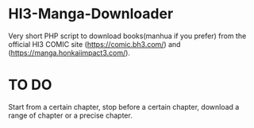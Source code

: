 # HI3-Manga-Downloader
Very short PHP script to download books(manhua if you prefer) from the official HI3 COMIC site (https://comic.bh3.com/) and (https://manga.honkaiimpact3.com/).

# TO DO
Start from a certain chapter, stop before a certain chapter, download a range of chapter or a precise chapter.
